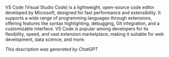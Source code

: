 VS Code (Visual Studio Code) is a lightweight, open-source code editor developed by Microsoft, designed for fast performance and extensibility. It supports a wide range of programming languages through extensions, offering features like syntax highlighting, debugging, Git integration, and a customizable interface. VS Code is popular among developers for its flexibility, speed, and vast extension marketplace, making it suitable for web development, data science, and more.

*This description was generated by ChatGPT*